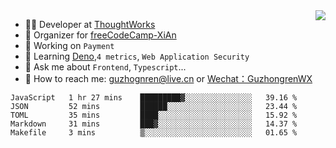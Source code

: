 <img align="right" src="https://github-readme-stats.vercel.app/api?username=guzhongren&show_icons=true&icon_color=805AD5&text_color=000&bg_color=ffffff&hide_title=true" />

- 👨‍💻  Developer at [ThoughtWorks](https://thoughtworks.com)
- 🏢 Organizer for [freeCodeCamp-XiAn](https://github.com/orgs/freeCodeCamp-XiAn)
- 🔭 Working on `Payment`
- 🌱 Learning [Deno](https://deno.land/),`4 metrics`,  `Web Application Security`
- 💬 Ask me about `Frontend`, `Typescript`...
- 🔎 How to reach me: [guzhognren@live.cn](guzhognren@live.cn) or [Wechat：GuzhongrenWX]()

<!--START_SECTION:waka-->
```text
JavaScript   1 hr 27 mins    █████████▓░░░░░░░░░░░░░░░   39.16 % 
JSON         52 mins         ██████░░░░░░░░░░░░░░░░░░░   23.44 % 
TOML         35 mins         ████░░░░░░░░░░░░░░░░░░░░░   15.92 % 
Markdown     31 mins         ███▓░░░░░░░░░░░░░░░░░░░░░   14.37 % 
Makefile     3 mins          ▒░░░░░░░░░░░░░░░░░░░░░░░░   01.65 % 
```
<!--END_SECTION:waka-->

